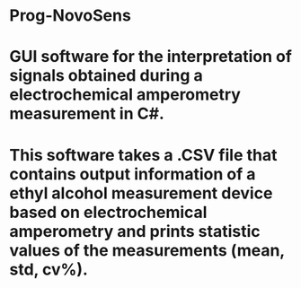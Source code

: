 # Prog-NovoSens
# GUI software for the interpretation of signals obtained during a electrochemical amperometry measurement in C#.
# This software takes a .CSV file that contains output information of a ethyl alcohol measurement device based on electrochemical amperometry and prints statistic values of the measurements (mean, std, cv%).

